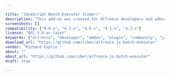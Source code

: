 ```yaml
---

title: "JavaScript Batch Executer (Ciber)"
description: "This add-on was created for Alfresco developers and administrators. Have you ever found yourself updating thousands of nodes in Alfresco using a JavaScript script? For example to post-process documents imported by Bulk FileSystem Import Tool? Or did you ever have to traverse a large folder tree and run some logic on each document? Then you know that repo-side scripts run slow and in one transaction: you may wait a day for it to finish, and if it fails then nothing is saved. It makes it almost impossible to use repo-side JavaScript for bulk processing. Alfresco JavaScript Batch Executer tool is aimed to solve this problem in multithreaded and transactional manner. It can do the job many times faster, while clearly showing the progress and also allowing you to cancel running jobs."
screenshots: []
compatibility: ["4.0.x", "4.2.x", "4.0.x", "4.1.x", "4.2.x"]
license: "GPL-3.0-or-later"
keywords: ["alfresco", "developer", "addon", "plugin", "community", "javascript", "performance", "bulk"]
download_url: "https://github.com/ciber/alfresco-js-batch-executer"
vendor: "Richard Esplin ‌"
about: ""
about_url: "https://github.com/ciber/alfresco-js-batch-executer"
draft: true

---
```

